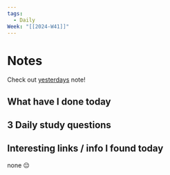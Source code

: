 ```yaml
---
tags:
  - Daily
Week: "[[2024-W41]]"
---
```


# Notes

Check out [yesterdays](2024-10-10) note!

## What have I done today

## 3 Daily study questions

## Interesting links / info I found today

none 😔
